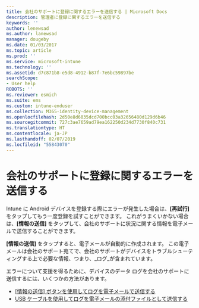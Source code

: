 ```yaml
---
title: 会社のサポートに登録に関するエラーを送信する | Microsoft Docs
description: 管理者に登録に関するエラーを送信する
keywords: ''
author: lenewsad
ms.author: lanewsad
manager: dougeby
ms.date: 01/03/2017
ms.topic: article
ms.prod: ''
ms.service: microsoft-intune
ms.technology: ''
ms.assetid: d7c871b8-e5d8-4912-b87f-7e6bc59897be
searchScope:
- User help
ROBOTS: ''
ms.reviewer: esmich
ms.suite: ems
ms.custom: intune-enduser
ms.collection: M365-identity-device-management
ms.openlocfilehash: 2d50e8d6035dcd700bcc03a32656480d129d6b46
ms.sourcegitcommit: 727c3ae7659ad79ea162250d234d7730f840c731
ms.translationtype: HT
ms.contentlocale: ja-JP
ms.lasthandoff: 02/07/2019
ms.locfileid: "55843070"
---
```

# <a name="send-enrollment-errors-to-your-company-support"></a>会社のサポートに登録に関するエラーを送信する

Intune に Android デバイスを登録する際にエラーが発生した場合は、**[再試行]** をタップしてもう一度登録を試すことができます。 これがうまくいかない場合は、**[情報の送信]** をタップして、会社のサポートに状況に関する情報を電子メールで送信することができます。

**[情報の送信]** をタップすると、電子メールが自動的に作成されます。 この電子メールは会社のサポート宛てで、会社のサポートがデバイスをトラブルシューティングする上で必要な情報、つまり、_ログ_が含まれています。

エラーについて支援を得るために、デバイスのデータ ログを会社のサポートに送信するには、いくつかの方法があります。

- [[情報の送信] ボタンを使用してログを電子メールで送信する](send-logs-to-your-it-admin-by-email-android.md)
- [USB ケーブルを使用してログを電子メールの添付ファイルとして送信する](send-logs-to-your-it-admin-using-cable-android.md)
